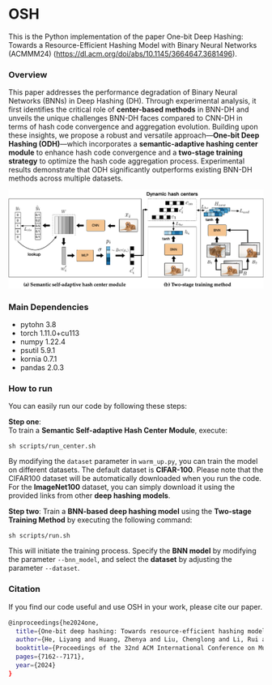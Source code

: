 # OSH
This is the Python implementation of the paper One-bit Deep Hashing: Towards a Resource-Efficient Hashing Model with Binary Neural Networks (ACMMM24) (https://dl.acm.org/doi/abs/10.1145/3664647.3681496).

### Overview
This paper addresses the performance degradation of Binary Neural Networks (BNNs) in Deep Hashing (DH). Through experimental analysis, it first identifies the critical role of **center-based methods** in BNN-DH and unveils the unique challenges BNN-DH faces compared to CNN-DH in terms of hash code convergence and aggregation evolution. Building upon these insights, we propose a robust and versatile approach—**One-bit Deep Hashing (ODH)**—which incorporates a **semantic-adaptive hashing center module** to enhance hash code convergence and a **two-stage training strategy** to optimize the hash code aggregation process. Experimental results demonstrate that ODH significantly outperforms existing BNN-DH methods across multiple datasets.

![framework](./image/model.png)

### Main Dependencies
+ pytohn 3.8
+ torch 1.11.0+cu113
+ numpy 1.22.4
+ psutil 5.9.1
+ kornia 0.7.1
+ pandas 2.0.3

### How to run
You can easily run our code by following these steps: 

**Step one**:  
To train a **Semantic Self-adaptive Hash Center Module**, execute:  
```
sh scripts/run_center.sh
```  
By modifying the `dataset` parameter in `warm_up.py`, you can train the model on different datasets. The default dataset is **CIFAR-100**. Please note that the CIFAR100 dataset will be automatically downloaded when you run the code. For the **ImageNet100** dataset, you can simply download it using the provided links from other **deep hashing models**.

**Step two**: 
Train a **BNN-based deep hashing model** using the **Two-stage Training Method** by executing the following command:  
```
sh scripts/run.sh
```  
This will initiate the training process. Specify the **BNN model** by modifying the parameter `--bnn_model`, and select the **dataset** by adjusting the parameter `--dataset`.

### Citation
If you find our code useful and use OSH in your work, please cite our paper.
```bash
@inproceedings{he2024one,
  title={One-bit deep hashing: Towards resource-efficient hashing model with binary neural network},
  author={He, Liyang and Huang, Zhenya and Liu, Chenglong and Li, Rui and Wu, Runze and Liu, Qi and Chen, Enhong},
  booktitle={Proceedings of the 32nd ACM International Conference on Multimedia},
  pages={7162--7171},
  year={2024}
}
```